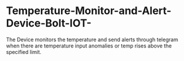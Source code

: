 # Temperature-Monitor-and-Alert-Device-Bolt-IOT-
The Device monitors the temperature and send alerts through telegram when there are temperature input anomalies or temp rises above the specified limit.
